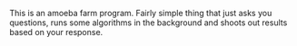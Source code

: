 This is an amoeba farm program. Fairly simple thing that just
asks you questions, runs some algorithms in the background
and shoots out results based on your response.